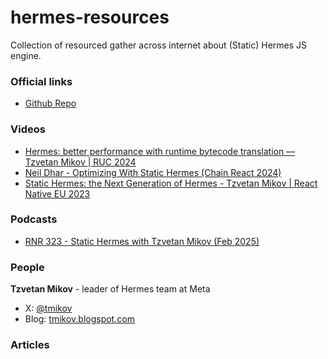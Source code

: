 # hermes-resources
Collection of resourced gather across internet about (Static) Hermes JS engine.

### Official links
- [Github Repo](https://github.com/facebook/hermes)

### Videos
- [Hermes: better performance with runtime bytecode translation — Tzvetan Mikov | RUC 2024](https://www.youtube.com/watch?v=GUM64b-gAGg)
- [Neil Dhar - Optimizing With Static Hermes (Chain React 2024)](https://www.youtube.com/watch?v=wflwVQp2zN0_)
- [Static Hermes: the Next Generation of Hermes - Tzvetan Mikov | React Native EU 2023](https://www.youtube.com/watch?v=q-xKYA0EO-c)

### Podcasts
- [RNR 323 - Static Hermes with Tzvetan Mikov (Feb 2025)](https://www.youtube.com/watch?v=CPyNY79DQuY)


### People

**Tzvetan Mikov** - leader of Hermes team at Meta
  - X: [@tmikov](https://x.com/tmikov)
  - Blog: [tmikov.blogspot.com](https://tmikov.blogspot.com)

### Articles
